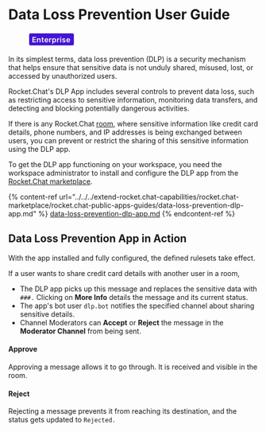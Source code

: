 # Data Loss Prevention User Guide

<figure><img src="../../../.gitbook/assets/2021-06-10_22-31-38 (3) (3) (3) (3) (3) (3) (3) (3) (3) (2) (3) (1) (1) (1) (1) (2) (1) (1) (1) (1) (1) (1) (4) (1) (1) (1) (1) (1) (1) (1) (41).jpg" alt=""><figcaption></figcaption></figure>

In its simplest terms, data loss prevention (DLP) is a security mechanism that helps ensure that sensitive data is not unduly shared, misused, lost, or accessed by unauthorized users.

Rocket.Chat's DLP App includes several controls to prevent data loss, such as restricting access to sensitive information, monitoring data transfers, and detecting and blocking potentially dangerous activities.

If there is any Rocket.Chat [room](../rooms/), where sensitive information like credit card details, phone numbers, and IP addresses is being exchanged between users, you can prevent or restrict the sharing of this sensitive information using the DLP app.

To get the DLP app functioning on your workspace, you need the workspace administrator to install and configure the DLP app from the [Rocket.Chat marketplace](../../../extend-rocket.chat-capabilities/rocket.chat-marketplace).

{% content-ref url="../../../extend-rocket.chat-capabilities/rocket.chat-marketplace/rocket.chat-public-apps-guides/data-loss-prevention-dlp-app.md" %}
[data-loss-prevention-dlp-app.md](../../../extend-rocket.chat-capabilities/rocket.chat-marketplace/rocket.chat-public-apps-guides/data-loss-prevention-dlp-app.md)
{% endcontent-ref %}

## Data Loss Prevention App in Action

With the app installed and fully configured, the defined rulesets take effect.

If a user wants to share credit card details with another user in a room,

* The DLP app picks up this message and replaces the sensitive data with `###.` Clicking on **More Info** details the message and its current status.
* The app's bot user `dlp.bot` notifies the specified channel about sharing sensitive details.
* Channel Moderators can **Accept** or **Reject** the message in the **Moderator Channel** from being sent.

#### Approve

Approving a message allows it to go through. It is received and visible in the room.

#### Reject

Rejecting a message prevents it from reaching its destination, and the status gets updated to `Rejected.`
